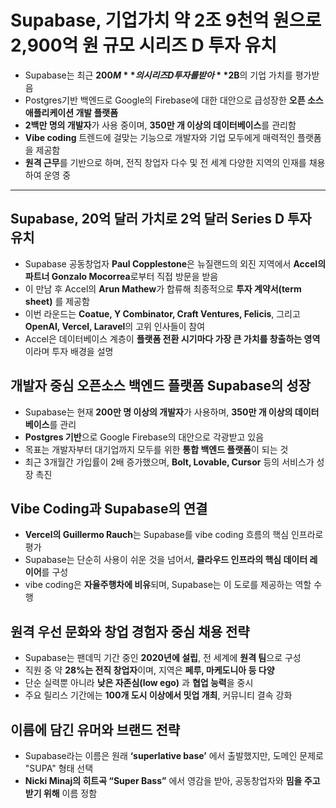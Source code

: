 # Supabase, 기업가치 약 2조 9천억 원으로 2,900억 원 규모 시리즈 D 투자 유치


* Supabase는 최근 **$200M**의 시리즈 D 투자를 받아 **$2B**의 기업 가치를 평가받음
* Postgres기반 백엔드로 Google의 Firebase에 대한 대안으로 급성장한 **오픈 소스 애플리케이션 개발 플랫폼**
* **2백만 명의 개발자**가 사용 중이며, **350만 개 이상의 데이터베이스**를 관리함
* **Vibe coding** 트렌드에 걸맞는 기능으로 개발자와 기업 모두에게 매력적인 플랫폼을 제공함
* **원격 근무**를 기반으로 하며, 전직 창업자 다수 및 전 세계 다양한 지역의 인재를 채용하여 운영 중

---

Supabase, 20억 달러 가치로 2억 달러 Series D 투자 유치
-----------------------------------------

* Supabase 공동창업자 **Paul Copplestone**은 뉴질랜드의 외진 지역에서 **Accel의 파트너 Gonzalo Mocorrea**로부터 직접 방문을 받음
* 이 만남 후 Accel의 **Arun Mathew**가 합류해 최종적으로 **투자 계약서(term sheet)** 를 제공함
* 이번 라운드는 **Coatue, Y Combinator, Craft Ventures, Felicis**, 그리고 **OpenAI, Vercel, Laravel**의 고위 인사들이 참여
* Accel은 데이터베이스 계층이 **플랫폼 전환 시기마다 가장 큰 가치를 창출하는 영역**이라며 투자 배경을 설명

개발자 중심 오픈소스 백엔드 플랫폼 Supabase의 성장
--------------------------------

* Supabase는 현재 **200만 명 이상의 개발자**가 사용하며, **350만 개 이상의 데이터베이스**를 관리
* **Postgres 기반**으로 Google Firebase의 대안으로 각광받고 있음
* 목표는 개발자부터 대기업까지 모두를 위한 **통합 백엔드 플랫폼**이 되는 것
* 최근 3개월간 가입률이 2배 증가했으며, **Bolt, Lovable, Cursor** 등의 서비스가 성장 촉진

Vibe Coding과 Supabase의 연결
-------------------------

* **Vercel의 Guillermo Rauch**는 Supabase를 vibe coding 흐름의 핵심 인프라로 평가
* Supabase는 단순히 사용이 쉬운 것을 넘어서, **클라우드 인프라의 핵심 데이터 레이어**를 구성
* vibe coding은 **자율주행차에 비유**되며, Supabase는 이 도로를 제공하는 역할 수행

원격 우선 문화와 창업 경험자 중심 채용 전략
-------------------------

* Supabase는 팬데믹 기간 중인 **2020년에 설립**, 전 세계에 **원격 팀**으로 구성
* 직원 중 약 **28%는 전직 창업자**이며, 지역은 **페루, 마케도니아 등 다양**
* 단순 실력뿐 아니라 **낮은 자존심(low ego)** 과 **협업 능력**을 중시
* 주요 릴리스 기간에는 **100개 도시 이상에서 밋업 개최**, 커뮤니티 결속 강화

이름에 담긴 유머와 브랜드 전략
-----------------

* Supabase라는 이름은 원래 **‘superlative base’** 에서 출발했지만, 도메인 문제로 "SUPA" 형태 선택
* **Nicki Minaj의 히트곡 “Super Bass”** 에서 영감을 받아, 공동창업자와 **밈을 주고받기 위해** 이름 정함
